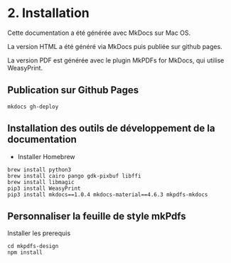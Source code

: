 # 2. Installation

Cette documentation a été générée avec MkDocs sur Mac OS.

La version HTML a été généré via MkDocs puis publiée sur github pages.

La version PDF est générée avec le plugin MkPDFs for MkDocs, qui utilise WeasyPrint.

## Publication sur Github Pages

```mkdocs gh-deploy```

## Installation des outils de développement de la documentation

- Installer Homebrew

```
brew install python3
brew install cairo pango gdk-pixbuf libffi
brew install libmagic
pip3 install WeasyPrint
pip3 install mkdocs==1.0.4 mkdocs-material==4.6.3 mkpdfs-mkdocs
```

## Personnaliser la feuille de style mkPdfs

Installer les prerequis

```
cd mkpdfs-design 
npm install
```
